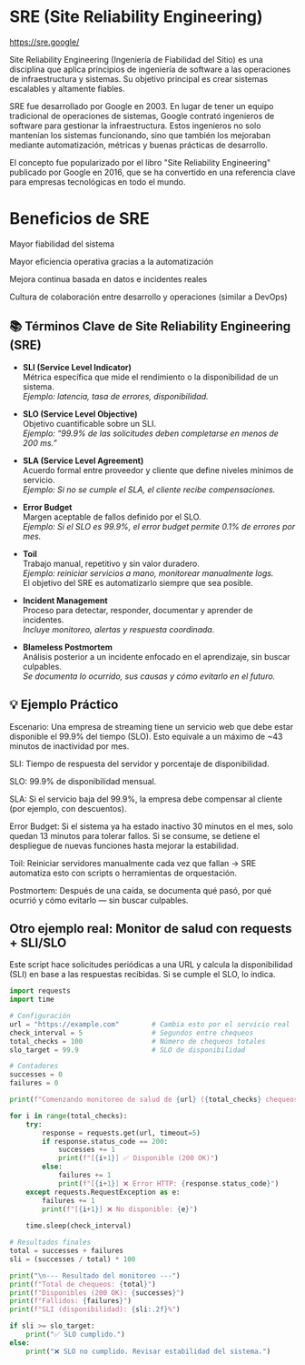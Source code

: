 # SRE (Site Reliability Engineering)

https://sre.google/

Site Reliability Engineering (Ingeniería de Fiabilidad del Sitio) es una disciplina que aplica principios de ingeniería de software a las operaciones de infraestructura y sistemas. Su objetivo principal es crear sistemas escalables y altamente fiables.

SRE fue desarrollado por Google en 2003. En lugar de tener un equipo tradicional de operaciones de sistemas, Google contrató ingenieros de software para gestionar la infraestructura. Estos ingenieros no solo mantenían los sistemas funcionando, sino que también los mejoraban mediante automatización, métricas y buenas prácticas de desarrollo.

El concepto fue popularizado por el libro "Site Reliability Engineering" publicado por Google en 2016, que se ha convertido en una referencia clave para empresas tecnológicas en todo el mundo.

# Beneficios de SRE

Mayor fiabilidad del sistema

Mayor eficiencia operativa gracias a la automatización

Mejora continua basada en datos e incidentes reales

Cultura de colaboración entre desarrollo y operaciones (similar a DevOps)

## 📚 Términos Clave de Site Reliability Engineering (SRE)

- **SLI (Service Level Indicator)**  
  Métrica específica que mide el rendimiento o la disponibilidad de un sistema.  
  *Ejemplo: latencia, tasa de errores, disponibilidad.*

- **SLO (Service Level Objective)**  
  Objetivo cuantificable sobre un SLI.  
  *Ejemplo: “99.9% de las solicitudes deben completarse en menos de 200 ms.”*

- **SLA (Service Level Agreement)**  
  Acuerdo formal entre proveedor y cliente que define niveles mínimos de servicio.  
  *Ejemplo: Si no se cumple el SLA, el cliente recibe compensaciones.*

- **Error Budget**  
  Margen aceptable de fallos definido por el SLO.  
  *Ejemplo: Si el SLO es 99.9%, el error budget permite 0.1% de errores por mes.*

- **Toil**  
  Trabajo manual, repetitivo y sin valor duradero.  
  *Ejemplo: reiniciar servicios a mano, monitorear manualmente logs.*  
  El objetivo del SRE es automatizarlo siempre que sea posible.

- **Incident Management**  
  Proceso para detectar, responder, documentar y aprender de incidentes.  
  *Incluye monitoreo, alertas y respuesta coordinada.*

- **Blameless Postmortem**  
  Análisis posterior a un incidente enfocado en el aprendizaje, sin buscar culpables.  
  *Se documenta lo ocurrido, sus causas y cómo evitarlo en el futuro.*

## 💡 Ejemplo Práctico
Escenario:
Una empresa de streaming tiene un servicio web que debe estar disponible el 99.9% del tiempo (SLO). Esto equivale a un máximo de ~43 minutos de inactividad por mes.

SLI: Tiempo de respuesta del servidor y porcentaje de disponibilidad.

SLO: 99.9% de disponibilidad mensual.

SLA: Si el servicio baja del 99.9%, la empresa debe compensar al cliente (por ejemplo, con descuentos).

Error Budget: Si el sistema ya ha estado inactivo 30 minutos en el mes, solo quedan 13 minutos para tolerar fallos. Si se consume, se detiene el despliegue de nuevas funciones hasta mejorar la estabilidad.

Toil: Reiniciar servidores manualmente cada vez que fallan → SRE automatiza esto con scripts o herramientas de orquestación.

Postmortem: Después de una caída, se documenta qué pasó, por qué ocurrió y cómo evitarlo — sin buscar culpables.

## Otro ejemplo real: Monitor de salud con requests + SLI/SLO
Este script hace solicitudes periódicas a una URL y calcula la disponibilidad (SLI) en base a las respuestas recibidas. Si se cumple el SLO, lo indica.

```python
import requests
import time

# Configuración
url = "https://example.com"        # Cambia esto por el servicio real
check_interval = 5                 # Segundos entre chequeos
total_checks = 100                 # Número de chequeos totales
slo_target = 99.9                  # SLO de disponibilidad

# Contadores
successes = 0
failures = 0

print(f"Comenzando monitoreo de salud de {url} ({total_checks} chequeos cada {check_interval}s)...")

for i in range(total_checks):
    try:
        response = requests.get(url, timeout=5)
        if response.status_code == 200:
            successes += 1
            print(f"[{i+1}] ✅ Disponible (200 OK)")
        else:
            failures += 1
            print(f"[{i+1}] ❌ Error HTTP: {response.status_code}")
    except requests.RequestException as e:
        failures += 1
        print(f"[{i+1}] ❌ No disponible: {e}")
    
    time.sleep(check_interval)

# Resultados finales
total = successes + failures
sli = (successes / total) * 100

print("\n--- Resultado del monitoreo ---")
print(f"Total de chequeos: {total}")
print(f"Disponibles (200 OK): {successes}")
print(f"Fallidos: {failures}")
print(f"SLI (disponibilidad): {sli:.2f}%")

if sli >= slo_target:
    print("✅ SLO cumplido.")
else:
    print("❌ SLO no cumplido. Revisar estabilidad del sistema.")
```